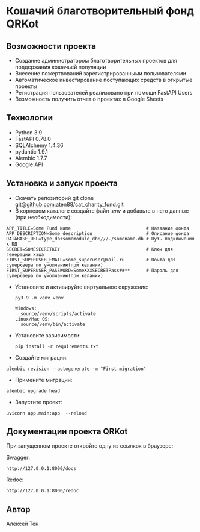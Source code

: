 # Кошачий благотворительный фонд QRKot

## Возможности проекта

- Создание администратором благотворительных проектов для поддержания кошачьей популяции
- Внесение пожертвований зарегистрированными пользователями
- Автоматическое инвестирование поступающих средств в открытые проекты
- Регистрация пользователей реализовано при помощи FastAPI Users
- Возможность получить отчет о проектах в Google Sheets

## Технологии

- Python 3.9
- FastAPI 0.78.0
- SQLAlchemy 1.4.36
- pydantic 1.9.1
- Alembic 1.7.7
- Google API

## Установка и запуск проекта
- Скачать репозиторий
git clone git@github.com:aten88/cat_charity_fund.git
- В корневом каталоге создайте файл *.env* и добавьте в него данные (при необходимости):

```
APP_TITLE=Some Fund Name                            # Название фонда
APP_DESCRIPTION=Some description                    # Описание фонда
DATABASE_URL=type_db+somemodule_db:///./somename.db # Путь подключения к БД
SECRET=SOMESECRETKEY                                # Ключ для генерации хэша
FIRST_SUPERUSER_EMAIL=some_superuser@mail.ru        # Почта для суперюзера по умолчанию(при желании)
FIRST_SUPERUSER_PASSWORD=SomeXXXSECRETPass##**      # Пароль для суперюзера по умолчанию(при желании)
```
- Установите и активируйте виртуальное окружение:

  ```
  py3.9 -m venv venv

  Windows:
    source/venv/scripts/activate
  Linux/Mac OS:
    source/venv/bin/activate
  ```

- Установите зависимости:

  ```
  pip install -r requirements.txt
  ```

- Создайте миграции:

```
alembic revision --autogenerate -m "First migration" 
```

- Примените миграции:

```shell
alembic upgrade head
```

- Запустите проект:

```shell
uvicorn app.main:app  --reload
```

## Документации проекта QRKot

При запущенном проекте откройте одну из ссылкок в браузере:

Swagger:

```shell
http://127.0.0.1:8000/docs
```
Redoc:

```shell
http://127.0.0.1:8000/redoc
```
## Автор
Алексей Тен
